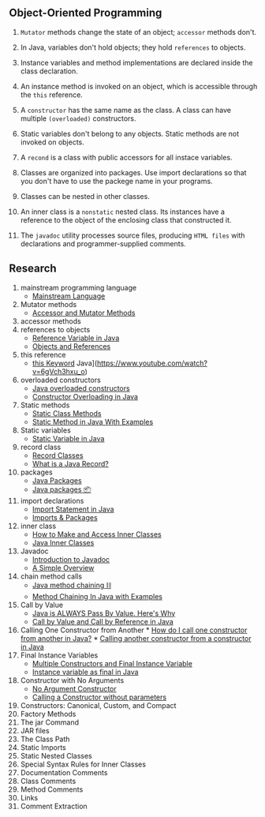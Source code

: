 ## Object-Oriented Programming

1. `Mutator` methods change the state of an object; `accessor` methods don't.

2. In Java, variables don't hold objects; they hold `references` to objects.

3. Instance variables and method implementations are declared inside the class declaration.

4. An instance method is invoked on an object, which is accessible through the `this` reference.

5. A `constructor` has the same name as the class. A class can have multiple `(overloaded)` constructors.

6. Static variables don't belong to any objects. Static methods are not invoked on objects.

7. A `recond` is a class with public accessors for all instace variables.

8. Classes are organized into packages. Use import declarations so that you don't have to use the packege name in your programs.

9. Classes can be nested in other classes.

10. An inner class is a `nonstatic` nested class. Its instances have a reference to the object of the enclosing class that constructed it.

11. The `javadoc` utility processes source files, producing `HTML files` with declarations and programmer-supplied comments.

## Research

1. mainstream programming language
    * [Mainstream Language](https://wiki.c2.com/?MainstreamLanguage)
2. Mutator methods
    * [Accessor and Mutator Methods](https://www.youtube.com/watch?v=ehGg4aVJD9M)
3. accessor methods
4. references to objects
    * [Reference Variable in Java](https://www.geeksforgeeks.org/reference-variable-in-java/)
    * [Objects and References](https://www.youtube.com/watch?v=N8IeMYsdgAY)
5. this reference
    * [this Keyword](https://www.youtube.com/watch?v=6gVch3hxu_o) Java](https://www.youtube.com/watch?v=6gVch3hxu_o)
6. overloaded constructors
    * [Java overloaded constructors](https://www.youtube.com/watch?v=Xngu-8pt_TA)
    * [Constructor Overloading in Java](https://www.geeksforgeeks.org/constructor-overloading-java/)
7. Static methods
    * [Static Class Methods](https://www.youtube.com/watch?v=bvNU24rvhgA&t=71s)
    * [Static Method in Java With Examples](https://www.geeksforgeeks.org/static-method-in-java-with-examples/#:~:text=A%20static%20method%20in%20Java,the%20class's%20object%20(instance).)
8. Static variables
    * [Static Variable in Java](https://www.guru99.com/java-static-variable-methods.html)
9. record class
    * [Record Classes](https://docs.oracle.com/en/java/javase/15/language/records.html)
    * [What is a Java Record?](https://www.youtube.com/watch?v=fezAD2UYFak&t=164s)
10. packages
    * [Java Packages](https://www.w3schools.com/java/java_packages.asp)
    * [Java packages 📦](https://www.youtube.com/watch?v=NZ7NfZD8T2Y)
11. import declarations
    * [Import Statement in Java](https://www.geeksforgeeks.org/import-statement-in-java/)
    * [Imports & Packages](https://www.youtube.com/watch?v=ipMdsje9J6s)
12. inner class
    * [How to Make and Access Inner Classes](https://www.youtube.com/watch?v=Etk4zQHBplI)
    * [Java Inner Classes](https://www.w3schools.com/java/java_inner_classes.asp)
13. Javadoc
    * [Introduction to Javadoc](https://www.baeldung.com/javadoc)
    * [A Simple Overview](https://www.youtube.com/watch?v=GM3P5vAOjx8)
15. chain method calls
    * [Java method chaining ⛓️](https://www.youtube.com/watch?v=rmk0LKv7sSY)
    * [Method Chaining In Java with Examples](https://www.geeksforgeeks.org/method-chaining-in-java-with-examples/)
16. Call by Value
    * [Java is ALWAYS Pass By Value. Here's Why](https://www.youtube.com/watch?v=-5NC5_sI-vQ)
    * [Call by Value and Call by Reference in Java](https://www.javatpoint.com/call-by-value-and-call-by-reference-in-java)
17.  Calling One Constructor from Another
    * [How do I call one constructor from another in Java?](https://stackoverflow.com/questions/285177/how-do-i-call-one-constructor-from-another-in-java)
    * [Calling another constructor from a constructor in Java](https://www.youtube.com/watch?v=mjuHYaO9MJQ)
18. Final Instance Variables
    * [Multiple Constructors and Final Instance Variable](https://www.youtube.com/watch?v=-pufgv7NK6o)
    * [Instance variable as final in Java](https://www.geeksforgeeks.org/instance-variable-final-java/)
19. Constructor with No Arguments
    * [No Argument Constructor](https://www.youtube.com/watch?v=lCFYwZsbegY)
    * [Calling a Constructor without parameters](https://stackoverflow.com/questions/26534601/calling-a-constructor-without-parameters)
20. Constructors: Canonical, Custom, and Compact
21. Factory Methods
22. The jar Command
23. JAR files
24. The Class Path
25. Static Imports
26. Static Nested Classes
27. Special Syntax Rules for Inner Classes
28. Documentation Comments
29. Class Comments
30. Method Comments
31. Links
32. Comment Extraction